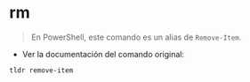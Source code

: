 # rm

> En PowerShell, este comando es un alias de `Remove-Item`.

- Ver la documentación del comando original:

`tldr remove-item`
